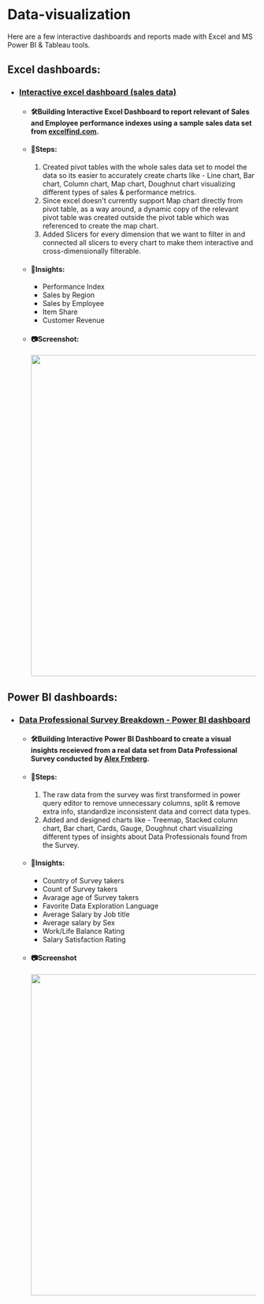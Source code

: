 # Data-visualization
Here are a few interactive dashboards and reports made with Excel and MS Power BI & Tableau tools.

## Excel dashboards:
 - ### [Interactive excel dashboard (sales data)](https://github.com/Nilashis-Halder/Data-visualization/blob/1da415a8b2162b07566bf2f3bb72a0a6c236c95a/Interactive%20excel%20dashboard%20(sales%20data).xlsx)
   - #### 🛠Building Interactive Excel Dashboard to report relevant of Sales and Employee performance indexes using a sample sales data set from [excelfind.com](https://excelfind.com/downloads/#/).
   - #### 🤔Steps:
     1) Created pivot tables with the whole sales data set to model the data so its easier to accurately create charts like - Line chart, Bar chart, Column chart, Map chart, Doughnut chart visualizing different types of sales & performance metrics.
     2) Since excel doesn't currently support Map chart directly from pivot table, as a way around, a dynamic copy of the relevant pivot table was created outside the 
     pivot table which was referenced to create the map chart.
     3) Added Slicers for every dimension that we want to filter in and connected all slicers to every chart to make them interactive and cross-dimensionally filterable.
     
   - #### 🚀Insights:
     - Performance Index
     - Sales by Region
     - Sales by Employee
     - Item Share
     - Customer Revenue
     
   - #### 📷Screenshot:   
     <p>
     <img src="https://user-images.githubusercontent.com/111624143/229329392-f246b77c-c50b-4445-a347-1f1122b9eb13.png" width="650">
     </p>
     

 
 
 
## Power BI dashboards:
 - ### [Data Professional Survey Breakdown - Power BI dashboard](https://github.com/Nilashis-Halder/Data-visualization/blob/d5c1c0a153d84c5fe13ba7293df5d8f2452f4689/Data%20Professional%20Survey%20Breakdown%20-%20Power%20BI%20dashboard.pbix)
    - #### 🛠Building Interactive Power BI Dashboard to create a visual insights receieved from a real data set from Data Professional Survey conducted by [Alex Freberg](https://www.linkedin.com/in/alex-freberg/).
   - #### 🤔Steps:
     1) The raw data from the survey was first transformed in power query editor to remove unnecessary columns, split & remove extra info, standardize inconsistent data and correct data types.
     2) Added and designed charts like - Treemap, Stacked column chart, Bar chart, Cards, Gauge, Doughnut chart visualizing different types of insights about Data Professionals found from the Survey.
   
   - #### 🚀Insights:
     - Country of Survey takers
     - Count of Survey takers
     - Avarage age of Survey takers
     - Favorite Data Exploration Language
     - Average Salary by Job title
     - Average salary by Sex
     - Work/Life Balance Rating
     - Salary Satisfaction Rating
     
   
   - #### 📷Screenshot   
     <p>
     <img src="https://user-images.githubusercontent.com/111624143/229324236-b2c8f9ac-7239-4cf2-8dc7-fac6540c3c7d.png" width="650">
     </p>
